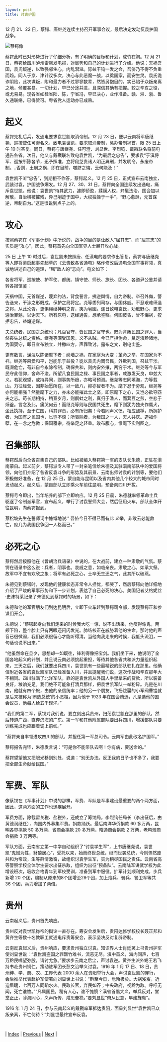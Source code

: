 ```yaml
---
layout: post
title: 讨袁护国
---
```


12 月 21、22 日，蔡锷、唐继尧连续主持召开军事会议，最后决定发动反袁护国战争。

![蔡锷像](fig/13-7-1.jpeg "蔡锷像")

蔡锷此时已对形势进行了仔细分析，有了明确的目标和计划，成竹在胸。12 月 21 日，蔡锷给四川泸州雷飙发电报，对局势和自己的计划进行了介绍。他说：天祸吾国，袁氏叛逆，以致强邻生心，内乱潜滋。际兹干钧一发之会，吾侪乃不得不负重而趋。同人于京、津计议多次，决心与此恶魔一战，以奠国家，而安生灵。袁氏诡诈阴险，此次谋叛，附和最力者不过寥寥数辈，然皆另抱目的，实已陷于众叛亲离之地，倾覆甚易。一切计划，早已分途并进，且深信其确有把握。较之辛亥之役，或尤易易。现各省如桂省陆、陈，宁省冯，早已决心，业作准备。赣、湘、浙、鲁久通联络，已得赞可。粤省党人运动亦已成熟。

# 起义

蔡锷先礼后兵，发通电要求袁世凯取消帝制。12 月 23 日，便以云南将军唐继尧、巡按使任可澄名义，致电袁世凯，要求取消帝制，惩办帝制祸首，限 25 日上午 10 时答复。同日，蔡锷与唐继尧、任可澄、刘显世、李烈钧、戴戡联名将前电通告各省。次日，他又与戴戡联名致电袁世凯，“为最后之忠告”，要求袁“于滇将军、巡按所陈各节，迅予照准，立将段芝贵诸人明正典刑，并发明令，永废帝制。..否则，土崩之祸，即在目前，噬脐之悔，云何能及！”

袁世凯不听“忠告”，到期拒不作答，蔡锷起义。12 月 25 日，正式宣布云南独立，武装讨袁，护国战争爆发。12 月 27、30、31 日，蔡锷向全国连续发出通电，痛斥袁世凯。他说：袁世凯“恃其武力，遽即骄盈，蹂躏人权，弁髦法治。国会加以解散，自治横被摧残，异己削迹于国中，大权独操于一手”，“野心愈肆，元首谋逆，帝制自为。”这是很说到点子上的。

# 攻心

按照蔡锷在《军事计划》中所说的，战争的目的是让敌人“屈其志”，而“屈其志”的实质是“攻心”，因此，蔡锷首先向全国军界人士展开攻心战。

25 日 上午 10 时过后，袁世凯未按照唐、任漾电的要求作出答复，蔡锷与唐继尧等人即将梁启超事先起草的《云贵致各省通电》略作修改后通电全国军事将领，真诚地讲述自己的道理，“屈”敌人的“志向”。电文如下：

各省将军、巡按使、护军使、都统、镇守使、师长、旅长、团长、各道尹公鉴并请转各报馆鉴：

天祸中国，元首谋逆，蔑弃约法，背食誓言，拂逆舆情，自为帝制。卒召外侮，警告迭来，干涉之形既成，保护之局将定。尧等黍列司存，与国休戚。不忍艰难缔造之邦，从此沦胥。更惧绳继神明之胄，夷为皂圉。连日致电袁氏，劝戢野心，更求惩治罪魁，以谢天下。所有原电，迭经通告，想承鉴察。何图彼昏，曾不悔祸，狡拒忠告，益煽逆谋。

夫总统者，民国之总统也；凡百官守，皆民国之官守也。既为背叛民国之罪人，当然丧失总统之资格。继尧等深受国恩，义不从贼。今已严拒伪命，奠定滇黔诸地，为国婴守，即日宣布独立，并檄四方，声罪致讨。露布之文，别电尘鉴。

更有数言，涕泣以陈诸麾下者：阋墙之祸，在家庭为大变；革命之举，在国家为不祥。继尧等夙爱和平，岂能乐于兹役？徒以袁氏内罔吾民，外欺列国，召兹干涉。既濒危亡，苟非自今永除帝制，确保共和，则内安外攘，两穷于术。继尧等今与军民守此信仰，舍命不渝。所望凡食民国之禄、事民国之事者，咸激发天良，申兹大义。若犹观望，或持异同，则事势所趋，亦略可预测。继尧等志同填海，力等载山。力征经营，因非始愿所在，以一敌八，抑亦智者不为。麾下忍于旁观，继尧等亦何能相强？然量麾下之力，亦未必能摧此士之坚，即原麾下之心，又岂必欲夺匹夫之志。苟长期相持，稍亘岁月，则鹬蚌之利，真归于渔人，而萁豆之煎，空悲于烁釜。言念及此，痛哭何云！而继尧等则与民国共死生，麾下则犹为独夫作鹰犬，坐此执持，至于亡国，科其罪责，必有所归矣！今若同声义愤，相应鼓桴，所拥护者，为国有之民国也，匕鬯不惊；所驱除者，为叛国之一人，天人共庆。造福作孽，在一念之危微；保国覆宗，待举足之轻重。敢布腹心，惟麾下实利图之。

# 召集部队

蔡锷然后向全省召集自己的部队。比如被编入蔡锷第一军的支队长朱德，正驻在滇南蒙自。起义前夕，蔡锷派专人带了一封亲笔信给朱德及其驻滇南部队中的爱国将领，向他们介绍了各省反袁斗争的形势及其前景、云南出师讨袁的计划等，要他们积极做好准备，在 12 月 25 日，蒙自能与昆明以及省内其他几个较大的城市同时发动起义。起义后，蒙自部队立即乘火车前往昆明，预备向四川开拔。

蔡锷号令即出，当年培养的部下立即响应。12 月 25 日晨，朱德就率领革命士兵驱逐了帝制派军官，宣布起义，举行了讨袁誓师大会，然后征用火车，部队全体开往昆明，向蔡锷报到。

蔡松坡先生在誓师词中慷慨地说:“ 吾侪今日不得已而有此 义举，非敢云必能救亡，庶几为我国民争回一人格而已。”

# 必死之心

蔡锷然后按照他在《曾胡治兵语录》中说的，在大战前，建立一种肃敬的气氛。蔡锷在语录中这么说：兵者，阴事也。哀戚之意，如临亲丧。肃敬之心，如承大祭。故军中不宜有欢欣之象；将军有必死之心，士卒无生还之气，此其所以破燕。

朱德见到蔡锷时，发现他的健康状态非常令人担忧，都哭了，然后蔡锷向他详细地介绍了严峻的军事形势和下一步计划，表达了自己必死的决心。美国记者艾格妮丝·史沫特莱记录了朱德见到蔡锷时的场景，如下：

朱德和他的军官朋友们到达昆明后，立即下火车赶到蔡锷司令部，发现蔡锷正和参谋们开会。

朱德说：“蔡锷起身向我们走来的时候我大吃一惊，说不出话来，他瘦得像鬼，两颊下陷，整个脸上只有两眼还闪闪发光。肺结核正在威胁着他的生命。那时他的声音已很微弱，我们必须很留心才能听得清。当他向我走来的时候，我低头流泪，一句话也说不出来。”

“他虽然命在旦夕，思想却一如既往，锋利得像把宝剑。我们坐下来，他说明了全国各地起义的计划，并且说云南必须挑起重担，等待其他各省共和派力量组织起来，三天之后，我们就要出兵四川，袁世凯有一些最精锐的部队驻扎在那里。他确信附近各省的袁世凯军队已经准备入川，并且提醒我们说，这次作战和辛亥那年大不相同。四川驻满了北洋军队，靠的是袁世凯从外国人手里拿来的贷款，所以装备良好，粮饷充足。我们绝不可能象打清兵那样，把袁世凯军队一举粉碎。光是在川南，他就有四个旅，由他的亲信统率；他的另一个朋友，飞扬跋扈的小军阀曹锟就是后来被称为‘贿选总统’的小恶棍，因为他于 1923 年在国会贿选，凡是选他的国会议员，他每人给五千现洋。”

“我们的第二军，蔡锷对我们说，要立刻出兵贵州，扫荡袁世凯在那里的部队，然后转道广西，直奔滨海的广东。第一军和其他附属部队要出兵四川，增援部队只要训练完成也应跟着调上前线。”

“蔡锷亲自率领进攻四川的部队，并担任第一军总司令。云南军由此改名护国军。”

蔡锷报告完毕，朱德发言说：“可是你不能带队去啊！你有病，要送命的。”

蔡锷望望他又把眼光移到别处，说道：“别无办法。反正我的日子也不多了，我要把全部生命献给民国。”

# 军费、军队

像蔡锷在《军事计划》中说的那样，军费、军队是军事建设最重要的两个两方面，因此，这两方面的工作也迅疾展开。

军费方面，除截留关税、盐税外，还成立了筹饷局，李烈钧任局长（李出征后，由黄德润继任），向国内外募集军费。捐款踊跃。最后南洋华侨捐款 60 多万两，昆明各界捐款 50 多万两，省商会捐款 20 多万两，昭通商会捐款 2 万两，老鸭滩商会捐款 3 万两等。

军队方面，云南省立第一中学自动组织了“讨袁学生军”，上书唐继尧说，袁世凯“鬼蜮为性，豺狼居心”，受托以来，始而终世总统，继而世袭总统，今则悍然废共和为帝政，生等群情激奋，故组织讨袁学生军，实为稍尽国民之责任。云南省高等警察学校全体学生要求出征杀敌，组织为出征“预备队”。云南陆军讲武学校为此增设班次，吸收合格青年到军校受训，准备到军中服役。扩军计划顺利完成，步兵新增 20 个团，编制从原来的8个团增至28个团，加上炮兵、骑兵、警卫军等共 36 个团，兵力增加了两倍。

# 贵州

云南起义后，贵州首先响应。

贵州反对袁世凯称帝的舆论一直存在。筹安会发生后，贵阳达修学校校长聂正邦和黄齐生等数十名教职工就通电斥责筹安会，表示坚决反对复辟帝制。

云南反袁起义后，贵州响应，要求贵州独立讨袁。知识界人士肖廷菼上书贵州护军使刘显世说：“袁世凯盗国之罪罄竹难书，流恶无尽。滇中首义，海内同声，七百万黔民喁望弥殷，请讨尤急。”要求步云南之后尘，声讨袁逆。黄齐生派外甥王若飞持书赴贵州铜仁，策动驻军团长彭文治举义讨袁。1916 年 1 月 17 日、18 日，贵州绅、学、商、农、工界代表 2000 余人在贵阳举行大会，声讨袁世凯的罪行，会后推举代表赴护军使署向刘显世上书说：“黔至今日，危殆极矣。大祸岌岌，近迫眉睫，七百万人同蹈水火。民政长官，弃民如芥；中央政府，视黔为敌。呼吁无闻，死亡谁恤。”“凡属国民，稍有人心，谁不愧愤？滇省首倡大义，举兵反对，堂堂正正，薄海同心，义声所传，咸思奋袂。”要刘显世“俯从民意，早建旌麾”。

1916 年 1 月 24 日，参与云南起义的戴戡率军抵达贵阳，面呈刘显世“袁世凯已众叛亲离，不亡何待？”刘显世最终宣布反袁。

<br/>

| [Index](./) | [Previous](13-7-he) | [Next](13-8-law) |
